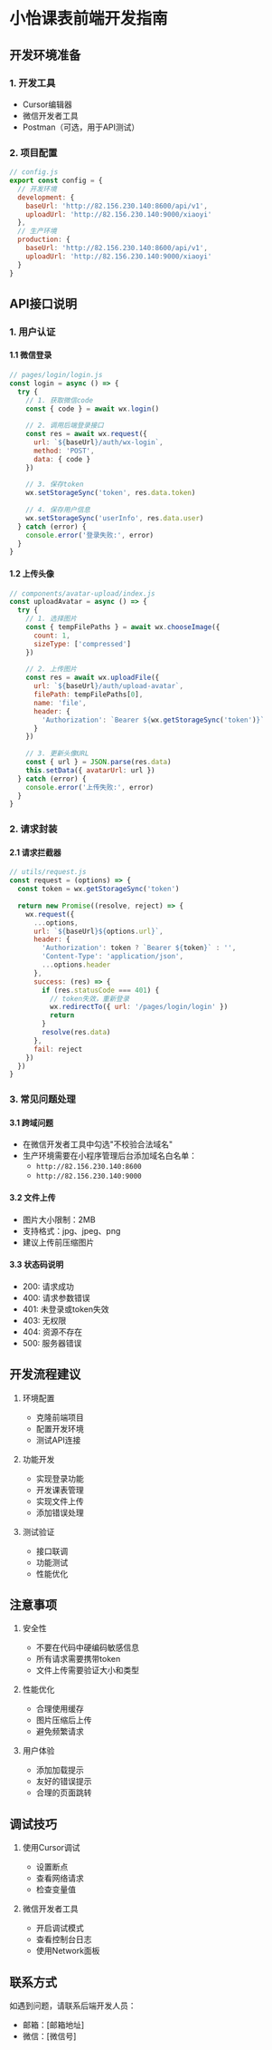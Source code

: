 # 小怡课表前端开发指南

## 开发环境准备

### 1. 开发工具
- Cursor编辑器
- 微信开发者工具
- Postman（可选，用于API测试）

### 2. 项目配置
```javascript
// config.js
export const config = {
  // 开发环境
  development: {
    baseUrl: 'http://82.156.230.140:8600/api/v1',
    uploadUrl: 'http://82.156.230.140:9000/xiaoyi'
  },
  // 生产环境
  production: {
    baseUrl: 'http://82.156.230.140:8600/api/v1',
    uploadUrl: 'http://82.156.230.140:9000/xiaoyi'
  }
}
```

## API接口说明

### 1. 用户认证

#### 1.1 微信登录
```javascript
// pages/login/login.js
const login = async () => {
  try {
    // 1. 获取微信code
    const { code } = await wx.login()
    
    // 2. 调用后端登录接口
    const res = await wx.request({
      url: `${baseUrl}/auth/wx-login`,
      method: 'POST',
      data: { code }
    })
    
    // 3. 保存token
    wx.setStorageSync('token', res.data.token)
    
    // 4. 保存用户信息
    wx.setStorageSync('userInfo', res.data.user)
  } catch (error) {
    console.error('登录失败:', error)
  }
}
```

#### 1.2 上传头像
```javascript
// components/avatar-upload/index.js
const uploadAvatar = async () => {
  try {
    // 1. 选择图片
    const { tempFilePaths } = await wx.chooseImage({
      count: 1,
      sizeType: ['compressed']
    })
    
    // 2. 上传图片
    const res = await wx.uploadFile({
      url: `${baseUrl}/auth/upload-avatar`,
      filePath: tempFilePaths[0],
      name: 'file',
      header: {
        'Authorization': `Bearer ${wx.getStorageSync('token')}`
      }
    })
    
    // 3. 更新头像URL
    const { url } = JSON.parse(res.data)
    this.setData({ avatarUrl: url })
  } catch (error) {
    console.error('上传失败:', error)
  }
}
```

### 2. 请求封装

#### 2.1 请求拦截器
```javascript
// utils/request.js
const request = (options) => {
  const token = wx.getStorageSync('token')
  
  return new Promise((resolve, reject) => {
    wx.request({
      ...options,
      url: `${baseUrl}${options.url}`,
      header: {
        'Authorization': token ? `Bearer ${token}` : '',
        'Content-Type': 'application/json',
        ...options.header
      },
      success: (res) => {
        if (res.statusCode === 401) {
          // token失效，重新登录
          wx.redirectTo({ url: '/pages/login/login' })
          return
        }
        resolve(res.data)
      },
      fail: reject
    })
  })
}
```

### 3. 常见问题处理

#### 3.1 跨域问题
- 在微信开发者工具中勾选"不校验合法域名"
- 生产环境需要在小程序管理后台添加域名白名单：
  - `http://82.156.230.140:8600`
  - `http://82.156.230.140:9000`

#### 3.2 文件上传
- 图片大小限制：2MB
- 支持格式：jpg、jpeg、png
- 建议上传前压缩图片

#### 3.3 状态码说明
- 200: 请求成功
- 400: 请求参数错误
- 401: 未登录或token失效
- 403: 无权限
- 404: 资源不存在
- 500: 服务器错误

## 开发流程建议

1. 环境配置
   - 克隆前端项目
   - 配置开发环境
   - 测试API连接

2. 功能开发
   - 实现登录功能
   - 开发课表管理
   - 实现文件上传
   - 添加错误处理

3. 测试验证
   - 接口联调
   - 功能测试
   - 性能优化

## 注意事项

1. 安全性
   - 不要在代码中硬编码敏感信息
   - 所有请求需要携带token
   - 文件上传需要验证大小和类型

2. 性能优化
   - 合理使用缓存
   - 图片压缩后上传
   - 避免频繁请求

3. 用户体验
   - 添加加载提示
   - 友好的错误提示
   - 合理的页面跳转

## 调试技巧

1. 使用Cursor调试
   - 设置断点
   - 查看网络请求
   - 检查变量值

2. 微信开发者工具
   - 开启调试模式
   - 查看控制台日志
   - 使用Network面板

## 联系方式

如遇到问题，请联系后端开发人员：
- 邮箱：[邮箱地址]
- 微信：[微信号] 